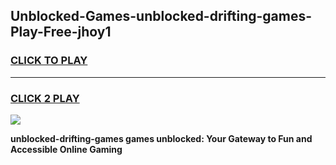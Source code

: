 
## Unblocked-Games-unblocked-drifting-games-Play-Free-jhoy1
<h3>
<a href="https://premium76.site?title=unblocked-drifting-games&ref=24M">CLICK TO PLAY</a></h3>
<hr>

<h3>
<a href="https://premium76.site?title=unblocked-drifting-games&ref=24M">CLICK 2 PLAY</a>
  
</h3>

<a href="https://premium76.site?title=unblocked-drifting-games&ref=24M"><img src="https://clearcache.store/games.png"></a>


**unblocked-drifting-games games unblocked: Your Gateway to Fun and Accessible Online Gaming**
